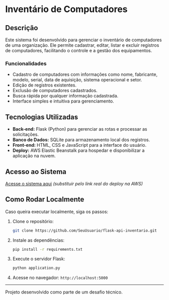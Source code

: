 # Inventário de Computadores

## Descrição
Este sistema foi desenvolvido para gerenciar o inventário de computadores de uma organização. Ele permite cadastrar, editar, listar e excluir registros de computadores, facilitando o controle e a gestão dos equipamentos.

### Funcionalidades
- Cadastro de computadores com informações como nome, fabricante, modelo, serial, data de aquisição, sistema operacional e setor.
- Edição de registros existentes.
- Exclusão de computadores cadastrados.
- Busca rápida por qualquer informação cadastrada.
- Interface simples e intuitiva para gerenciamento.

## Tecnologias Utilizadas
- **Back-end:** Flask (Python) para gerenciar as rotas e processar as solicitações.
- **Banco de Dados:** SQLite para armazenamento local dos registros.
- **Front-end:** HTML, CSS e JavaScript para a interface do usuário.
- **Deploy:** AWS Elastic Beanstalk para hospedar e disponibilizar a aplicação na nuvem.

## Acesso ao Sistema
[Acesse o sistema aqui](http://flask-env.eba-pimaq7yt.sa-east-1.elasticbeanstalk.com) *(substituir pelo link real do deploy na AWS)*

## Como Rodar Localmente
Caso queira executar localmente, siga os passos:
1. Clone o repositório:  
   ```sh
   git clone https://github.com/SeuUsuario/flask-api-inventario.git
   ```
2. Instale as dependências:  
   ```sh
   pip install -r requirements.txt
   ```
3. Execute o servidor Flask:  
   ```sh
   python application.py
   ```
4. Acesse no navegador: `http://localhost:5000`

---

Projeto desenvolvido como parte de um desafio técnico.

